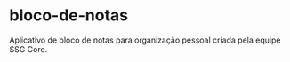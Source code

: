 # bloco-de-notas

Aplicativo de bloco de notas para organização pessoal criada pela equipe SSG Core.
